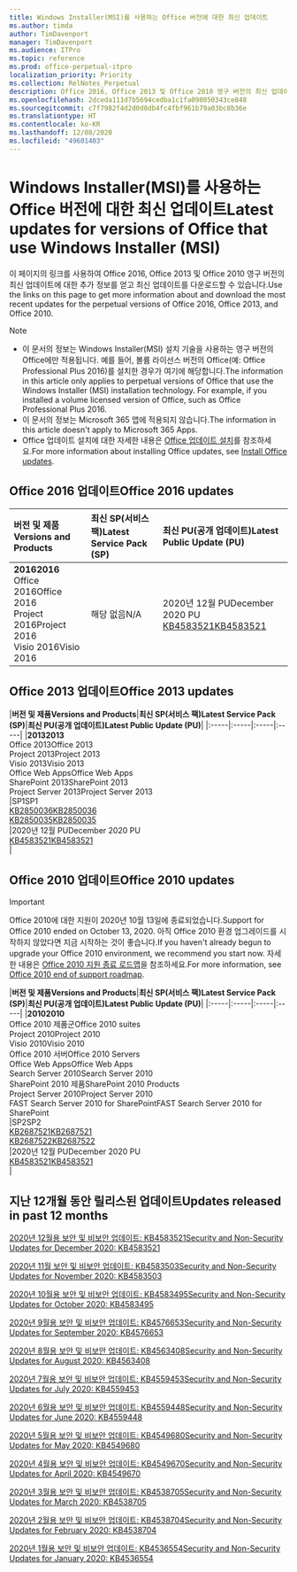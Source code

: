 ```yaml
---
title: Windows Installer(MSI)를 사용하는 Office 버전에 대한 최신 업데이트
ms.author: timda
author: TimDavenport
manager: TimDavenport
ms.audience: ITPro
ms.topic: reference
ms.prod: office-perpetual-itpro
localization_priority: Priority
ms.collection: RelNotes_Perpetual
description: Office 2016, Office 2013 및 Office 2010 영구 버전의 최신 업데이트 정보에 대한 링크를 IT 전문가에게 제공합니다.
ms.openlocfilehash: 2dceda111d7b5694cedba1c1fa098050343ce848
ms.sourcegitcommit: c7f7982f4d2d0d8db4fc4fbf961b79a03bc8b36e
ms.translationtype: HT
ms.contentlocale: ko-KR
ms.lasthandoff: 12/08/2020
ms.locfileid: "49601403"
---
```

# <a name="latest-updates-for-versions-of-office-that-use-windows-installer-msi"></a><span data-ttu-id="be5aa-103">Windows Installer(MSI)를 사용하는 Office 버전에 대한 최신 업데이트</span><span class="sxs-lookup"><span data-stu-id="be5aa-103">Latest updates for versions of Office that use Windows Installer (MSI)</span></span>

<span data-ttu-id="be5aa-104">이 페이지의 링크를 사용하여 Office 2016, Office 2013 및 Office 2010 영구 버전의 최신 업데이트에 대한 추가 정보를 얻고 최신 업데이트를 다운로드할 수 있습니다.</span><span class="sxs-lookup"><span data-stu-id="be5aa-104">Use the links on this page to get more information about and download the most recent updates for the perpetual versions of Office 2016, Office 2013, and Office 2010.</span></span>
  
 
> [!NOTE]
> - <span data-ttu-id="be5aa-p101">이 문서의 정보는 Windows Installer(MSI) 설치 기술을 사용하는 영구 버전의 Office에만 적용됩니다. 예를 들어, 볼륨 라이선스 버전의 Office(예: Office Professional Plus 2016)를 설치한 경우가 여기에 해당합니다.</span><span class="sxs-lookup"><span data-stu-id="be5aa-p101">The information in this article only applies to perpetual versions of Office that use the Windows Installer (MSI) installation technology. For example, if you installed a volume licensed version of Office, such as Office Professional Plus 2016.</span></span>
> - <span data-ttu-id="be5aa-107">이 문서의 정보는 Microsoft 365 앱에 적용되지 않습니다.</span><span class="sxs-lookup"><span data-stu-id="be5aa-107">The information in this article doesn't apply to Microsoft 365 Apps.</span></span>
> - <span data-ttu-id="be5aa-108">Office 업데이트 설치에 대한 자세한 내용은 [Office 업데이트 설치](https://support.office.com/article/2ab296f3-7f03-43a2-8e50-46de917611c5)를 참조하세요.</span><span class="sxs-lookup"><span data-stu-id="be5aa-108">For more information about installing Office updates, see [Install Office updates](https://support.office.com/article/2ab296f3-7f03-43a2-8e50-46de917611c5).</span></span> 


## <a name="office-2016-updates"></a><span data-ttu-id="be5aa-109">Office 2016 업데이트</span><span class="sxs-lookup"><span data-stu-id="be5aa-109">Office 2016 updates</span></span>

|<span data-ttu-id="be5aa-110">**버전 및 제품**</span><span class="sxs-lookup"><span data-stu-id="be5aa-110">**Versions and Products**</span></span>|<span data-ttu-id="be5aa-111">**최신 SP(서비스 팩)**</span><span class="sxs-lookup"><span data-stu-id="be5aa-111">**Latest Service Pack (SP)**</span></span>|<span data-ttu-id="be5aa-112">**최신 PU(공개 업데이트)**</span><span class="sxs-lookup"><span data-stu-id="be5aa-112">**Latest Public Update (PU)**</span></span>|
|:-----|:-----|:-----|
|<span data-ttu-id="be5aa-113">**2016**</span><span class="sxs-lookup"><span data-stu-id="be5aa-113">**2016**</span></span> <br/> <span data-ttu-id="be5aa-114">Office 2016</span><span class="sxs-lookup"><span data-stu-id="be5aa-114">Office 2016</span></span>  <br/> <span data-ttu-id="be5aa-115">Project 2016</span><span class="sxs-lookup"><span data-stu-id="be5aa-115">Project 2016</span></span>  <br/> <span data-ttu-id="be5aa-116">Visio 2016</span><span class="sxs-lookup"><span data-stu-id="be5aa-116">Visio 2016</span></span>  <br/> |<span data-ttu-id="be5aa-117">해당 없음</span><span class="sxs-lookup"><span data-stu-id="be5aa-117">N/A</span></span>  <br/> |<span data-ttu-id="be5aa-118">2020년 12월 PU</span><span class="sxs-lookup"><span data-stu-id="be5aa-118">December 2020 PU</span></span>  <br/> [<span data-ttu-id="be5aa-119">KB4583521</span><span class="sxs-lookup"><span data-stu-id="be5aa-119">KB4583521</span></span>](https://support.microsoft.com/help/4583521) <br/> |
   
## <a name="office-2013-updates"></a><span data-ttu-id="be5aa-120">Office 2013 업데이트</span><span class="sxs-lookup"><span data-stu-id="be5aa-120">Office 2013 updates</span></span>

|<span data-ttu-id="be5aa-121">**버전 및 제품**</span><span class="sxs-lookup"><span data-stu-id="be5aa-121">**Versions and Products**</span></span>|<span data-ttu-id="be5aa-122">**최신 SP(서비스 팩)**</span><span class="sxs-lookup"><span data-stu-id="be5aa-122">**Latest Service Pack (SP)**</span></span>|<span data-ttu-id="be5aa-123">**최신 PU(공개 업데이트)**</span><span class="sxs-lookup"><span data-stu-id="be5aa-123">**Latest Public Update (PU)**</span></span>|
|:-----|:-----|:-----|:-----|
|<span data-ttu-id="be5aa-124">**2013**</span><span class="sxs-lookup"><span data-stu-id="be5aa-124">**2013**</span></span> <br/> <span data-ttu-id="be5aa-125">Office 2013</span><span class="sxs-lookup"><span data-stu-id="be5aa-125">Office 2013</span></span>  <br/> <span data-ttu-id="be5aa-126">Project 2013</span><span class="sxs-lookup"><span data-stu-id="be5aa-126">Project 2013</span></span>  <br/> <span data-ttu-id="be5aa-127">Visio 2013</span><span class="sxs-lookup"><span data-stu-id="be5aa-127">Visio 2013</span></span>  <br/> <span data-ttu-id="be5aa-128">Office Web Apps</span><span class="sxs-lookup"><span data-stu-id="be5aa-128">Office Web Apps</span></span>  <br/> <span data-ttu-id="be5aa-129">SharePoint 2013</span><span class="sxs-lookup"><span data-stu-id="be5aa-129">SharePoint 2013</span></span>  <br/> <span data-ttu-id="be5aa-130">Project Server 2013</span><span class="sxs-lookup"><span data-stu-id="be5aa-130">Project Server 2013</span></span>  <br/> |<span data-ttu-id="be5aa-131">SP1</span><span class="sxs-lookup"><span data-stu-id="be5aa-131">SP1</span></span> <br/> [<span data-ttu-id="be5aa-132">KB2850036</span><span class="sxs-lookup"><span data-stu-id="be5aa-132">KB2850036</span></span>](https://support.microsoft.com/kb/2850036) <br/>[<span data-ttu-id="be5aa-133">KB2850035</span><span class="sxs-lookup"><span data-stu-id="be5aa-133">KB2850035</span></span>](https://support.microsoft.com/kb/2850035) <br/> |<span data-ttu-id="be5aa-134">2020년 12월 PU</span><span class="sxs-lookup"><span data-stu-id="be5aa-134">December 2020 PU</span></span>  <br/> [<span data-ttu-id="be5aa-135">KB4583521</span><span class="sxs-lookup"><span data-stu-id="be5aa-135">KB4583521</span></span>](https://support.microsoft.com/help/4583521) <br/> |
   
## <a name="office-2010-updates"></a><span data-ttu-id="be5aa-136">Office 2010 업데이트</span><span class="sxs-lookup"><span data-stu-id="be5aa-136">Office 2010 updates</span></span>
> [!IMPORTANT]
> <span data-ttu-id="be5aa-137">Office 2010에 대한 지원이 2020년 10월 13일에 종료되었습니다.</span><span class="sxs-lookup"><span data-stu-id="be5aa-137">Support for Office 2010 ended on October 13, 2020.</span></span> <span data-ttu-id="be5aa-138">아직 Office 2010 환경 업그레이드를 시작하지 않았다면 지금 시작하는 것이 좋습니다.</span><span class="sxs-lookup"><span data-stu-id="be5aa-138">If you haven't already begun to upgrade your Office 2010 environment, we recommend you start now.</span></span> <span data-ttu-id="be5aa-139">자세한 내용은 [Office 2010 지원 종료 로드맵](https://docs.microsoft.com/DeployOffice/office-2010-end-support-roadmap)을 참조하세요.</span><span class="sxs-lookup"><span data-stu-id="be5aa-139">For more information, see [Office 2010 end of support roadmap](https://docs.microsoft.com/DeployOffice/office-2010-end-support-roadmap).</span></span> 

|<span data-ttu-id="be5aa-140">**버전 및 제품**</span><span class="sxs-lookup"><span data-stu-id="be5aa-140">**Versions and Products**</span></span>|<span data-ttu-id="be5aa-141">**최신 SP(서비스 팩)**</span><span class="sxs-lookup"><span data-stu-id="be5aa-141">**Latest Service Pack (SP)**</span></span>|<span data-ttu-id="be5aa-142">**최신 PU(공개 업데이트)**</span><span class="sxs-lookup"><span data-stu-id="be5aa-142">**Latest Public Update (PU)**</span></span>|
|:-----|:-----|:-----|:-----|
|<span data-ttu-id="be5aa-143">**2010**</span><span class="sxs-lookup"><span data-stu-id="be5aa-143">**2010**</span></span> <br/> <span data-ttu-id="be5aa-144">Office 2010 제품군</span><span class="sxs-lookup"><span data-stu-id="be5aa-144">Office 2010 suites</span></span>  <br/> <span data-ttu-id="be5aa-145">Project 2010</span><span class="sxs-lookup"><span data-stu-id="be5aa-145">Project 2010</span></span>  <br/> <span data-ttu-id="be5aa-146">Visio 2010</span><span class="sxs-lookup"><span data-stu-id="be5aa-146">Visio 2010</span></span>  <br/> <span data-ttu-id="be5aa-147">Office 2010 서버</span><span class="sxs-lookup"><span data-stu-id="be5aa-147">Office 2010 Servers</span></span>  <br/> <span data-ttu-id="be5aa-148">Office Web Apps</span><span class="sxs-lookup"><span data-stu-id="be5aa-148">Office Web Apps</span></span>  <br/> <span data-ttu-id="be5aa-149">Search Server 2010</span><span class="sxs-lookup"><span data-stu-id="be5aa-149">Search Server 2010</span></span>  <br/> <span data-ttu-id="be5aa-150">SharePoint 2010 제품</span><span class="sxs-lookup"><span data-stu-id="be5aa-150">SharePoint 2010 Products</span></span>  <br/> <span data-ttu-id="be5aa-151">Project Server 2010</span><span class="sxs-lookup"><span data-stu-id="be5aa-151">Project Server 2010</span></span>  <br/> <span data-ttu-id="be5aa-152">FAST Search Server 2010 for SharePoint</span><span class="sxs-lookup"><span data-stu-id="be5aa-152">FAST Search Server 2010 for SharePoint</span></span>  <br/> |<span data-ttu-id="be5aa-153">SP2</span><span class="sxs-lookup"><span data-stu-id="be5aa-153">SP2</span></span> <br/>[<span data-ttu-id="be5aa-154">KB2687521</span><span class="sxs-lookup"><span data-stu-id="be5aa-154">KB2687521</span></span>](https://support.microsoft.com/kb/2687521) <br/> [<span data-ttu-id="be5aa-155">KB2687522</span><span class="sxs-lookup"><span data-stu-id="be5aa-155">KB2687522</span></span>](https://support.microsoft.com/kb/2687522) <br/> |<span data-ttu-id="be5aa-156">2020년 12월 PU</span><span class="sxs-lookup"><span data-stu-id="be5aa-156">December 2020 PU</span></span>  <br/> [<span data-ttu-id="be5aa-157">KB4583521</span><span class="sxs-lookup"><span data-stu-id="be5aa-157">KB4583521</span></span>](https://support.microsoft.com/help/4583521) <br/> |
   

   
## <a name="updates-released-in-past-12-months"></a><span data-ttu-id="be5aa-158">지난 12개월 동안 릴리스된 업데이트</span><span class="sxs-lookup"><span data-stu-id="be5aa-158">Updates released in past 12 months</span></span>
[<span data-ttu-id="be5aa-159">2020년 12월용 보안 및 비보안 업데이트: KB4583521</span><span class="sxs-lookup"><span data-stu-id="be5aa-159">Security and Non-Security Updates for December 2020: KB4583521</span></span>](https://support.microsoft.com/help/4583521)

[<span data-ttu-id="be5aa-160">2020년 11월 보안 및 비보안 업데이트: KB4583503</span><span class="sxs-lookup"><span data-stu-id="be5aa-160">Security and Non-Security Updates for November 2020: KB4583503</span></span>](https://support.microsoft.com/help/4583503)

[<span data-ttu-id="be5aa-161">2020년 10월용 보안 및 비보안 업데이트: KB4583495</span><span class="sxs-lookup"><span data-stu-id="be5aa-161">Security and Non-Security Updates for October 2020: KB4583495</span></span>](https://support.microsoft.com/help/4583495)

[<span data-ttu-id="be5aa-162">2020년 9월용 보안 및 비보안 업데이트: KB4576653</span><span class="sxs-lookup"><span data-stu-id="be5aa-162">Security and Non-Security Updates for September 2020: KB4576653</span></span>](https://support.microsoft.com/help/4576653)

[<span data-ttu-id="be5aa-163">2020년 8월용 보안 및 비보안 업데이트: KB4563408</span><span class="sxs-lookup"><span data-stu-id="be5aa-163">Security and Non-Security Updates for August 2020: KB4563408</span></span>](https://support.microsoft.com/help/4563408)

[<span data-ttu-id="be5aa-164">2020년 7월용 보안 및 비보안 업데이트: KB4559453</span><span class="sxs-lookup"><span data-stu-id="be5aa-164">Security and Non-Security Updates for July 2020: KB4559453</span></span>](https://support.microsoft.com/help/4559453)

[<span data-ttu-id="be5aa-165">2020년 6월용 보안 및 비보안 업데이트: KB4559448</span><span class="sxs-lookup"><span data-stu-id="be5aa-165">Security and Non-Security Updates for June 2020: KB4559448</span></span>](https://support.microsoft.com/help/4559448)

[<span data-ttu-id="be5aa-166">2020년 5월용 보안 및 비보안 업데이트: KB4549680</span><span class="sxs-lookup"><span data-stu-id="be5aa-166">Security and Non-Security Updates for May 2020: KB4549680</span></span>](https://support.microsoft.com/help/4549680)

[<span data-ttu-id="be5aa-167">2020년 4월용 보안 및 비보안 업데이트: KB4549670</span><span class="sxs-lookup"><span data-stu-id="be5aa-167">Security and Non-Security Updates for April 2020: KB4549670</span></span>](https://support.microsoft.com/help/4549670)

[<span data-ttu-id="be5aa-168">2020년 3월용 보안 및 비보안 업데이트: KB4538705</span><span class="sxs-lookup"><span data-stu-id="be5aa-168">Security and Non-Security Updates for March 2020: KB4538705</span></span>](https://support.microsoft.com/help/4538705)

[<span data-ttu-id="be5aa-169">2020년 2월용 보안 및 비보안 업데이트: KB4538704</span><span class="sxs-lookup"><span data-stu-id="be5aa-169">Security and Non-Security Updates for February 2020: KB4538704</span></span>](https://support.microsoft.com/help/4538704)

[<span data-ttu-id="be5aa-170">2020년 1월용 보안 및 비보안 업데이트: KB4536554</span><span class="sxs-lookup"><span data-stu-id="be5aa-170">Security and Non-Security Updates for January 2020: KB4536554</span></span>](https://support.microsoft.com/help/4536554)


 




</br>